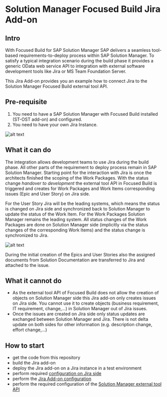 # Solution Manager Focused Build Jira Add-on

## Intro
With Focused Build for SAP Solution Manager SAP delivers a seamless tool-based requirements-to-deploy process within SAP Solution Manager. To satisfy a typical integration scenario during the build phase it provides a generic OData web service API to integration with external software development tools like Jira or MS Team Foundation Server. 

This Jira Add-on provides you an example how to connect Jira to the Solution Manager Focused Build external tool API.

## Pre-requisite
1. You need to have a SAP Solution Manager with Focused Build installed (ST-OST add-on) and configured.
2. You need to have your own Jira Instance.

![alt text](https://github.com/SAP/solman-fb-jira-addon/blob/master/doc/Integration_Overview.png "Integration Overview")

## What it can do 

The integration allows development teams to use Jira during the build phase. All other parts of the requirement to deploy process remain in SAP Solution Manager. Starting point for the interaction with Jira is once the architects finished the scoping of the Work Packages. With the status change *handover to development* the external tool API in Focused Build is triggered and creates for Work Packages and Work Items corresponding issues (Epic and User Story) on Jira side.    

For the User Story Jira will be the leading systems, which means the status is changed on Jira side and synchronized back to Solution Manager to update the status of the Work Item. For the Work Packages Solution Manager remains the leading system. All status changes of the Work Packages are done on Solution Manager side (implicitly via the status changes of the corresponding Work Items) and the status change is synchronized to Jira.    

![alt text](https://github.com/SAP/solman-fb-jira-addon/blob/master/doc/Issue_Relation.png "Issue Relation")

During the initial creation of the Epics and User Stories also the assigned documents from Solution Documentation are transferred to Jira and attached to the issue.



## What it cannot do
- As the external tool API of Focused Build does not allow the creation of objects on Solution Manager side this Jira add-on only creates issues on Jira side. You cannot use it to create objects (business requirement, IT requirement, change,...) in Solution Manager out of Jira issues.
- Once the issues are created on Jira side only status updates are exchanged between Solution Manager and Jira. There is not delta update on both sides for other information (e.g. description change, effort change,...) 

## How to start
- get the code from this repository
- build the Jira add-on
- deploy the Jira add-on on a Jira instance in a test environment
- perform required [configuration on Jira side](https://github.com/SAP/solman-fb-jira-addon/blob/master/doc/JIRA_CONFIGURATION.md)
- perform the [Jira Add-on configuration](https://github.com/SAP/solman-fb-jira-addon/blob/master/doc/ADDON_CONFIGURATION.md)
- perform the required configuration of the [Solution Manager external tool API](https://github.com/SAP/solman-fb-jira-addon/blob/master/doc/External_Tool_Integration_API_V2.0.pdf)
